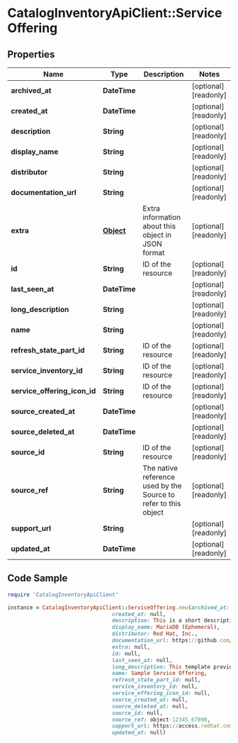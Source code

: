 # CatalogInventoryApiClient::ServiceOffering

## Properties

Name | Type | Description | Notes
------------ | ------------- | ------------- | -------------
**archived_at** | **DateTime** |  | [optional] [readonly] 
**created_at** | **DateTime** |  | [optional] [readonly] 
**description** | **String** |  | [optional] [readonly] 
**display_name** | **String** |  | [optional] [readonly] 
**distributor** | **String** |  | [optional] [readonly] 
**documentation_url** | **String** |  | [optional] [readonly] 
**extra** | [**Object**](.md) | Extra information about this object in JSON format | [optional] [readonly] 
**id** | **String** | ID of the resource | [optional] [readonly] 
**last_seen_at** | **DateTime** |  | [optional] [readonly] 
**long_description** | **String** |  | [optional] [readonly] 
**name** | **String** |  | [optional] [readonly] 
**refresh_state_part_id** | **String** | ID of the resource | [optional] [readonly] 
**service_inventory_id** | **String** | ID of the resource | [optional] [readonly] 
**service_offering_icon_id** | **String** | ID of the resource | [optional] [readonly] 
**source_created_at** | **DateTime** |  | [optional] [readonly] 
**source_deleted_at** | **DateTime** |  | [optional] [readonly] 
**source_id** | **String** | ID of the resource | [optional] [readonly] 
**source_ref** | **String** | The native reference used by the Source to refer to this object | [optional] [readonly] 
**support_url** | **String** |  | [optional] [readonly] 
**updated_at** | **DateTime** |  | [optional] [readonly] 

## Code Sample

```ruby
require 'CatalogInventoryApiClient'

instance = CatalogInventoryApiClient::ServiceOffering.new(archived_at: null,
                                 created_at: null,
                                 description: This is a short description,
                                 display_name: MariaDB (Ephemeral),
                                 distributor: Red Hat, Inc.,
                                 documentation_url: https://github.com/sclorg/mariadb-container/blob/master/10.2/root/usr/share/container-scripts/mysql/README.md,
                                 extra: null,
                                 id: null,
                                 last_seen_at: null,
                                 long_description: This template provides a standalone MariaDB server with a database created...,
                                 name: Sample Service Offering,
                                 refresh_state_part_id: null,
                                 service_inventory_id: null,
                                 service_offering_icon_id: null,
                                 source_created_at: null,
                                 source_deleted_at: null,
                                 source_id: null,
                                 source_ref: object-12345_67890,
                                 support_url: https://access.redhat.com,
                                 updated_at: null)
```


